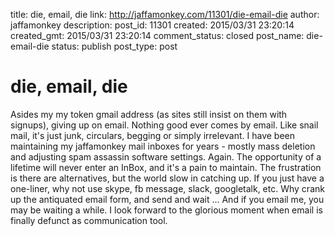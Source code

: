 title: die, email, die
link: http://jaffamonkey.com/11301/die-email-die
author: jaffamonkey
description: 
post_id: 11301
created: 2015/03/31 23:20:14
created_gmt: 2015/03/31 23:20:14
comment_status: closed
post_name: die-email-die
status: publish
post_type: post

# die, email, die

Asides my my token gmail address (as sites still insist on them with signups), giving up on email. Nothing good ever comes by email. Like snail mail, it's just junk, circulars, begging or simply irrelevant. I have been maintaining my jaffamonkey mail inboxes for years - mostly mass deletion and adjusting spam assassin software settings. Again. The opportunity of a lifetime will never enter an InBox, and it's a pain to maintain. The frustration is there are alternatives, but the world slow in catching up. If you just have a one-liner, why not use skype, fb message, slack, googletalk, etc. Why crank up the antiquated email form, and send and wait ... And if you email me, you may be waiting a while. I look forward to the glorious moment when email is finally defunct as communication tool.